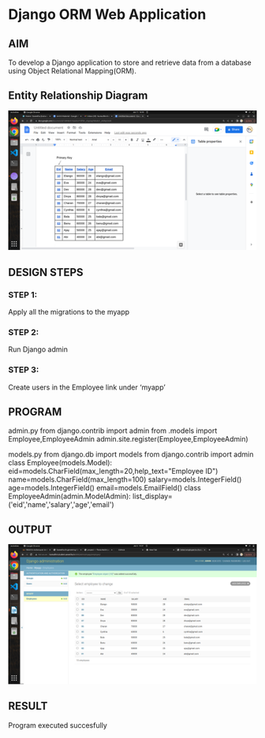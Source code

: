 # Django ORM Web Application

## AIM
To develop a Django application to store and retrieve data from a database using Object Relational Mapping(ORM).

## Entity Relationship Diagram
![Entity Relationship Diagram](./table.png)

## DESIGN STEPS

### STEP 1:
Apply all the migrations to the myapp

### STEP 2:
Run Django admin

### STEP 3:
Create users in the Employee link under ‘myapp’

## PROGRAM
admin.py
from django.contrib import admin
from .models import Employee,EmployeeAdmin
admin.site.register(Employee,EmployeeAdmin)

models.py
from django.db import models
from django.contrib import admin
class Employee(models.Model):
 		eid=models.CharField(max_length=20,help_text="Employee ID")
name=models.CharField(max_length=100)
salary=models.IntegerField()
age=models.IntegerField()
email=models.EmailField()
class EmployeeAdmin(admin.ModelAdmin):
    		list_display=('eid','name','salary','age','email')


## OUTPUT
![OUTPUT](./ORM.png)

## RESULT
Program executed succesfully
